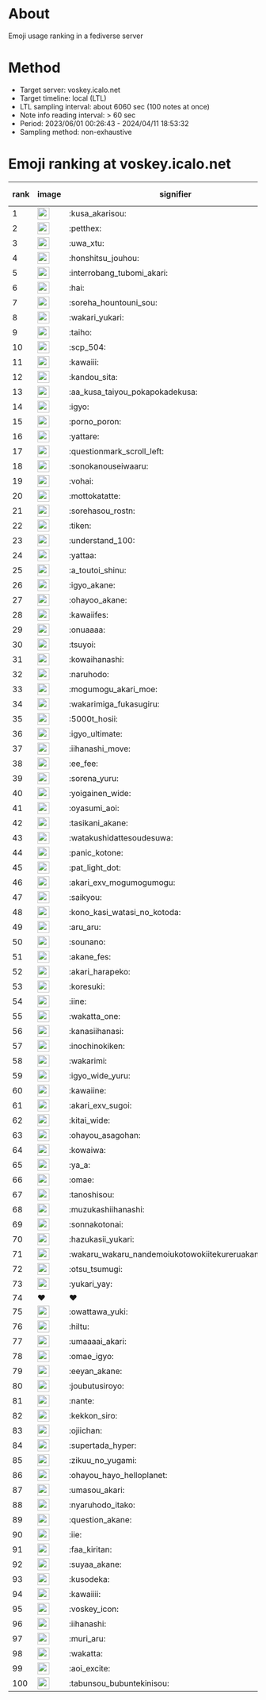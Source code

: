 # About
Emoji usage ranking in a fediverse server

# Method
- Target server: voskey.icalo.net
- Target timeline: local (LTL)
- LTL sampling interval: about 6060 sec (100 notes at once)
- Note info reading interval: > 60 sec
- Period: 2023/06/01 00:26:43 - 2024/04/11 18:53:32 
- Sampling method: non-exhaustive

# Emoji ranking at voskey.icalo.net

|rank|image|signifier|type|frequency score|
|----|----|----|----|----|
|1|<img height="24" src="https://voskey.icalo.net/emoji/kusa_akarisou.webp">|:kusa_akarisou:|custom|23145|
|2|<img height="24" src="https://voskey.icalo.net/emoji/petthex.webp">|:petthex:|custom|15932|
|3|<img height="24" src="https://voskey.icalo.net/emoji/uwa_xtu.webp">|:uwa_xtu:|custom|10970|
|4|<img height="24" src="https://voskey.icalo.net/emoji/honshitsu_jouhou.webp">|:honshitsu_jouhou:|custom|7887|
|5|<img height="24" src="https://voskey.icalo.net/emoji/interrobang_tubomi_akari.webp">|:interrobang_tubomi_akari:|custom|7656|
|6|<img height="24" src="https://voskey.icalo.net/emoji/hai.webp">|:hai:|custom|7135|
|7|<img height="24" src="https://voskey.icalo.net/emoji/soreha_hountouni_sou.webp">|:soreha_hountouni_sou:|custom|6510|
|8|<img height="24" src="https://voskey.icalo.net/emoji/wakari_yukari.webp">|:wakari_yukari:|custom|6398|
|9|<img height="24" src="https://voskey.icalo.net/emoji/taiho.webp">|:taiho:|custom|6372|
|10|<img height="24" src="https://voskey.icalo.net/emoji/scp_504.webp">|:scp_504:|custom|5258|
|11|<img height="24" src="https://voskey.icalo.net/emoji/kawaiii.webp">|:kawaiii:|custom|5199|
|12|<img height="24" src="https://voskey.icalo.net/emoji/kandou_sita.webp">|:kandou_sita:|custom|4637|
|13|<img height="24" src="https://voskey.icalo.net/emoji/aa_kusa_taiyou_pokapokadekusa.webp">|:aa_kusa_taiyou_pokapokadekusa:|custom|4637|
|14|<img height="24" src="https://voskey.icalo.net/emoji/igyo.webp">|:igyo:|custom|4238|
|15|<img height="24" src="https://voskey.icalo.net/emoji/porno_poron.webp">|:porno_poron:|custom|3993|
|16|<img height="24" src="https://voskey.icalo.net/emoji/yattare.webp">|:yattare:|custom|3863|
|17|<img height="24" src="https://voskey.icalo.net/emoji/questionmark_scroll_left.webp">|:questionmark_scroll_left:|custom|3839|
|18|<img height="24" src="https://voskey.icalo.net/emoji/sonokanouseiwaaru.webp">|:sonokanouseiwaaru:|custom|3757|
|19|<img height="24" src="https://voskey.icalo.net/emoji/vohai.webp">|:vohai:|custom|3673|
|20|<img height="24" src="https://voskey.icalo.net/emoji/mottokatatte.webp">|:mottokatatte:|custom|3649|
|21|<img height="24" src="https://voskey.icalo.net/emoji/sorehasou_rostn.webp">|:sorehasou_rostn:|custom|3517|
|22|<img height="24" src="https://voskey.icalo.net/emoji/tiken.webp">|:tiken:|custom|3408|
|23|<img height="24" src="https://voskey.icalo.net/emoji/understand_100.webp">|:understand_100:|custom|3195|
|24|<img height="24" src="https://voskey.icalo.net/emoji/yattaa.webp">|:yattaa:|custom|2943|
|25|<img height="24" src="https://voskey.icalo.net/emoji/a_toutoi_shinu.webp">|:a_toutoi_shinu:|custom|2870|
|26|<img height="24" src="https://voskey.icalo.net/emoji/igyo_akane.webp">|:igyo_akane:|custom|2856|
|27|<img height="24" src="https://voskey.icalo.net/emoji/ohayoo_akane.webp">|:ohayoo_akane:|custom|2815|
|28|<img height="24" src="https://voskey.icalo.net/emoji/kawaiifes.webp">|:kawaiifes:|custom|2712|
|29|<img height="24" src="https://voskey.icalo.net/emoji/onuaaaa.webp">|:onuaaaa:|custom|2700|
|30|<img height="24" src="https://voskey.icalo.net/emoji/tsuyoi.webp">|:tsuyoi:|custom|2657|
|31|<img height="24" src="https://voskey.icalo.net/emoji/kowaihanashi.webp">|:kowaihanashi:|custom|2603|
|32|<img height="24" src="https://voskey.icalo.net/emoji/naruhodo.webp">|:naruhodo:|custom|2495|
|33|<img height="24" src="https://voskey.icalo.net/emoji/mogumogu_akari_moe.webp">|:mogumogu_akari_moe:|custom|2446|
|34|<img height="24" src="https://voskey.icalo.net/emoji/wakarimiga_fukasugiru.webp">|:wakarimiga_fukasugiru:|custom|2333|
|35|<img height="24" src="https://voskey.icalo.net/emoji/5000t_hosii.webp">|:5000t_hosii:|custom|2288|
|36|<img height="24" src="https://voskey.icalo.net/emoji/igyo_ultimate.webp">|:igyo_ultimate:|custom|2239|
|37|<img height="24" src="https://voskey.icalo.net/emoji/iihanashi_move.webp">|:iihanashi_move:|custom|2158|
|38|<img height="24" src="https://voskey.icalo.net/emoji/ee_fee.webp">|:ee_fee:|custom|2148|
|39|<img height="24" src="https://voskey.icalo.net/emoji/sorena_yuru.webp">|:sorena_yuru:|custom|2143|
|40|<img height="24" src="https://voskey.icalo.net/emoji/yoigainen_wide.webp">|:yoigainen_wide:|custom|2030|
|41|<img height="24" src="https://voskey.icalo.net/emoji/oyasumi_aoi.webp">|:oyasumi_aoi:|custom|2030|
|42|<img height="24" src="https://voskey.icalo.net/emoji/tasikani_akane.webp">|:tasikani_akane:|custom|1959|
|43|<img height="24" src="https://voskey.icalo.net/emoji/watakushidattesoudesuwa.webp">|:watakushidattesoudesuwa:|custom|1942|
|44|<img height="24" src="https://voskey.icalo.net/emoji/panic_kotone.webp">|:panic_kotone:|custom|1932|
|45|<img height="24" src="https://voskey.icalo.net/emoji/pat_light_dot.webp">|:pat_light_dot:|custom|1784|
|46|<img height="24" src="https://voskey.icalo.net/emoji/akari_exv_mogumogumogu.webp">|:akari_exv_mogumogumogu:|custom|1764|
|47|<img height="24" src="https://voskey.icalo.net/emoji/saikyou.webp">|:saikyou:|custom|1764|
|48|<img height="24" src="https://voskey.icalo.net/emoji/kono_kasi_watasi_no_kotoda.webp">|:kono_kasi_watasi_no_kotoda:|custom|1737|
|49|<img height="24" src="https://voskey.icalo.net/emoji/aru_aru.webp">|:aru_aru:|custom|1711|
|50|<img height="24" src="https://voskey.icalo.net/emoji/sounano.webp">|:sounano:|custom|1706|
|51|<img height="24" src="https://voskey.icalo.net/emoji/akane_fes.webp">|:akane_fes:|custom|1692|
|52|<img height="24" src="https://voskey.icalo.net/emoji/akari_harapeko.webp">|:akari_harapeko:|custom|1690|
|53|<img height="24" src="https://voskey.icalo.net/emoji/koresuki.webp">|:koresuki:|custom|1654|
|54|<img height="24" src="https://voskey.icalo.net/emoji/iine.webp">|:iine:|custom|1637|
|55|<img height="24" src="https://voskey.icalo.net/emoji/wakatta_one.webp">|:wakatta_one:|custom|1586|
|56|<img height="24" src="https://voskey.icalo.net/emoji/kanasiihanasi.webp">|:kanasiihanasi:|custom|1551|
|57|<img height="24" src="https://voskey.icalo.net/emoji/inochinokiken.webp">|:inochinokiken:|custom|1527|
|58|<img height="24" src="https://voskey.icalo.net/emoji/wakarimi.webp">|:wakarimi:|custom|1495|
|59|<img height="24" src="https://voskey.icalo.net/emoji/igyo_wide_yuru.webp">|:igyo_wide_yuru:|custom|1481|
|60|<img height="24" src="https://voskey.icalo.net/emoji/kawaiine.webp">|:kawaiine:|custom|1461|
|61|<img height="24" src="https://voskey.icalo.net/emoji/akari_exv_sugoi.webp">|:akari_exv_sugoi:|custom|1460|
|62|<img height="24" src="https://voskey.icalo.net/emoji/kitai_wide.webp">|:kitai_wide:|custom|1373|
|63|<img height="24" src="https://voskey.icalo.net/emoji/ohayou_asagohan.webp">|:ohayou_asagohan:|custom|1363|
|64|<img height="24" src="https://voskey.icalo.net/emoji/kowaiwa.webp">|:kowaiwa:|custom|1324|
|65|<img height="24" src="https://voskey.icalo.net/emoji/ya_a.webp">|:ya_a:|custom|1322|
|66|<img height="24" src="https://voskey.icalo.net/emoji/omae.webp">|:omae:|custom|1310|
|67|<img height="24" src="https://voskey.icalo.net/emoji/tanoshisou.webp">|:tanoshisou:|custom|1262|
|68|<img height="24" src="https://voskey.icalo.net/emoji/muzukashiihanashi.webp">|:muzukashiihanashi:|custom|1234|
|69|<img height="24" src="https://voskey.icalo.net/emoji/sonnakotonai.webp">|:sonnakotonai:|custom|1203|
|70|<img height="24" src="https://voskey.icalo.net/emoji/hazukasii_yukari.webp">|:hazukasii_yukari:|custom|1178|
|71|<img height="24" src="https://voskey.icalo.net/emoji/wakaru_wakaru_nandemoiukotowokiitekureruakanetyan.webp">|:wakaru_wakaru_nandemoiukotowokiitekureruakanetyan:|custom|1166|
|72|<img height="24" src="https://voskey.icalo.net/emoji/otsu_tsumugi.webp">|:otsu_tsumugi:|custom|1158|
|73|<img height="24" src="https://voskey.icalo.net/emoji/yukari_yay.webp">|:yukari_yay:|custom|1153|
|74|❤|❤|unicode|1146|
|75|<img height="24" src="https://voskey.icalo.net/emoji/owattawa_yuki.webp">|:owattawa_yuki:|custom|1145|
|76|<img height="24" src="https://voskey.icalo.net/emoji/hiltu.webp">|:hiltu:|custom|1118|
|77|<img height="24" src="https://voskey.icalo.net/emoji/umaaaai_akari.webp">|:umaaaai_akari:|custom|1104|
|78|<img height="24" src="https://voskey.icalo.net/emoji/omae_igyo.webp">|:omae_igyo:|custom|1099|
|79|<img height="24" src="https://voskey.icalo.net/emoji/eeyan_akane.webp">|:eeyan_akane:|custom|1094|
|80|<img height="24" src="https://voskey.icalo.net/emoji/joubutusiroyo.webp">|:joubutusiroyo:|custom|1092|
|81|<img height="24" src="https://voskey.icalo.net/emoji/nante.webp">|:nante:|custom|1088|
|82|<img height="24" src="https://voskey.icalo.net/emoji/kekkon_siro.webp">|:kekkon_siro:|custom|1080|
|83|<img height="24" src="https://voskey.icalo.net/emoji/ojiichan.webp">|:ojiichan:|custom|1078|
|84|<img height="24" src="https://voskey.icalo.net/emoji/supertada_hyper.webp">|:supertada_hyper:|custom|1073|
|85|<img height="24" src="https://voskey.icalo.net/emoji/zikuu_no_yugami.webp">|:zikuu_no_yugami:|custom|1058|
|86|<img height="24" src="https://voskey.icalo.net/emoji/ohayou_hayo_helloplanet.webp">|:ohayou_hayo_helloplanet:|custom|1054|
|87|<img height="24" src="https://voskey.icalo.net/emoji/umasou_akari.webp">|:umasou_akari:|custom|1048|
|88|<img height="24" src="https://voskey.icalo.net/emoji/nyaruhodo_itako.webp">|:nyaruhodo_itako:|custom|1046|
|89|<img height="24" src="https://voskey.icalo.net/emoji/question_akane.webp">|:question_akane:|custom|1045|
|90|<img height="24" src="https://voskey.icalo.net/emoji/iie.webp">|:iie:|custom|1042|
|91|<img height="24" src="https://voskey.icalo.net/emoji/faa_kiritan.webp">|:faa_kiritan:|custom|1031|
|92|<img height="24" src="https://voskey.icalo.net/emoji/suyaa_akane.webp">|:suyaa_akane:|custom|1010|
|93|<img height="24" src="https://voskey.icalo.net/emoji/kusodeka.webp">|:kusodeka:|custom|1007|
|94|<img height="24" src="https://voskey.icalo.net/emoji/kawaiiii.webp">|:kawaiiii:|custom|1004|
|95|<img height="24" src="https://voskey.icalo.net/emoji/voskey_icon.webp">|:voskey_icon:|custom|992|
|96|<img height="24" src="https://voskey.icalo.net/emoji/iihanashi.webp">|:iihanashi:|custom|973|
|97|<img height="24" src="https://voskey.icalo.net/emoji/muri_aru.webp">|:muri_aru:|custom|969|
|98|<img height="24" src="https://voskey.icalo.net/emoji/wakatta.webp">|:wakatta:|custom|961|
|99|<img height="24" src="https://voskey.icalo.net/emoji/aoi_excite.webp">|:aoi_excite:|custom|941|
|100|<img height="24" src="https://voskey.icalo.net/emoji/tabunsou_bubuntekinisou.webp">|:tabunsou_bubuntekinisou:|custom|924|
